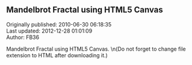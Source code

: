## Mandelbrot Fractal using HTML5 Canvas  
Originally published: 2010-06-30 06:18:35  
Last updated: 2012-12-28 01:01:09  
Author: FB36   
  
Mandelbrot Fractal using HTML5 Canvas.\n(Do not forget to change file extension to HTML after downloading it.)